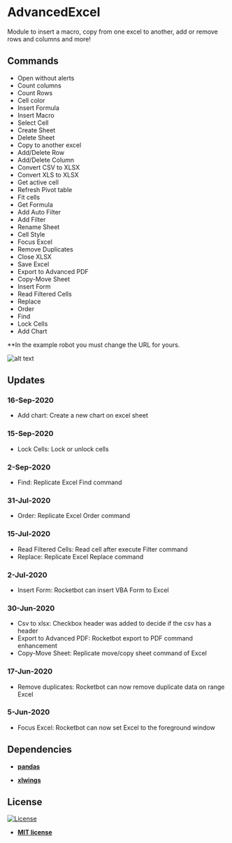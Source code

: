 # AdvancedExcel
Module to insert a macro, copy from one excel to another, add or remove rows and columns and more!

## Commands
<ul class="commands_readme">
    <li>Open without alerts</li>
    <li>Count columns</li>
    <li>Count Rows</li>
    <li>Cell color</li>
    <li>Insert Formula</li>
    <li>Insert Macro</li>
    <li>Select Cell</li>
    <li>Create Sheet</li>
    <li>Delete Sheet</li>
    <li>Copy to another excel</li>
    <li>Add/Delete Row</li>
    <li>Add/Delete Column</li>
    <li>Convert CSV to XLSX</li>
    <li>Convert XLS to XLSX</li>
    <li>Get active cell</li>
    <li>Refresh Pivot table</li>
    <li>Fit cells</li>
    <li>Get Formula</li>
    <li>Add Auto Filter</li>
    <li>Add Filter</li>
    <li>Rename Sheet</li>
    <li>Cell Style</li>
    <li>Focus Excel</li>
    <li>Remove Duplicates</li>
    <li>Close XLSX</li>
    <li>Save Excel</li>
    <li>Export to Advanced PDF</li>
    <li>Copy-Move Sheet</li>
    <li>Insert Form</li>
    <li>Read Filtered Cells</li>
    <li>Replace</li>
    <li>Order</li>
    <li>Find</li>
    <li>Lock Cells</li>
    <li>Add Chart</li>
</ul>

**In the example robot you must change the URL for yours.

![alt text](https://raw.githubusercontent.com/rocketbot-cl/AdvancedExcel/master/example/excel.png)


## Updates

### 16-Sep-2020
- Add chart: Create a new chart on excel sheet 
### 15-Sep-2020
- Lock Cells: Lock or unlock cells 
### 2-Sep-2020
- Find: Replicate Excel Find command 
### 31-Jul-2020
- Order: Replicate Excel Order command 
### 15-Jul-2020
- Read Filtered Cells: Read cell after execute Filter command
- Replace: Replicate Excel Replace command 
### 2-Jul-2020
- Insert Form: Rocketbot can insert VBA Form to Excel
### 30-Jun-2020
- Csv to xlsx: Checkbox header was added to decide if the csv has a header
- Export to Advanced PDF: Rocketbot export to PDF command enhancement
- Copy-Move Sheet: Replicate move/copy sheet command of Excel
### 17-Jun-2020
- Remove duplicates: Rocketbot can now remove duplicate data on range Excel
### 5-Jun-2020
- Focus Excel: Rocketbot can now set Excel to the foreground window



<h2>Dependencies</h2>

<ul>
  <li>
    <strong>
      <a href="https://pypi.org/project/pandas/">pandas</a>
    </strong> 
  </li>  
</ul>  
<ul>
  <li>
    <strong>
      <a href="https://pypi.org/project/xlwings/">xlwings</a>
    </strong> 
  </li>  
</ul>  

<h2>License</h2>

<p><a href="http://badges.mit-license.org" rel="nofollow"><img src="https://camo.githubusercontent.com/107590fac8cbd65071396bb4d04040f76cde5bde/687474703a2f2f696d672e736869656c64732e696f2f3a6c6963656e73652d6d69742d626c75652e7376673f7374796c653d666c61742d737175617265" alt="License" data-canonical-src="http://img.shields.io/:license-mit-blue.svg?style=flat-square" style="max-width:100%;"></a></p>

<ul>
  <li><strong><a href="http://opensource.org/licenses/mit-license.php" rel="nofollow">MIT license</a></strong></li>
</ul>  
